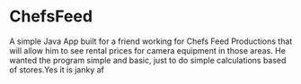 # ChefsFeed
A simple Java App built for a friend working for Chefs Feed Productions that will allow him to see rental prices for camera equipment in those areas. He wanted the program simple and basic, just to do simple calculations based of stores.Yes it is janky af
